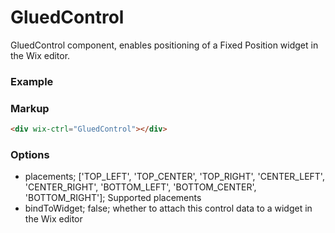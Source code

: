 # GluedControl

GluedControl component, enables positioning of a Fixed Position widget in the Wix editor.

### Example

### Markup
```html
<div wix-ctrl="GluedControl"></div>
```

### Options

* placements; ['TOP_LEFT', 'TOP_CENTER', 'TOP_RIGHT', 'CENTER_LEFT', 'CENTER_RIGHT', 'BOTTOM_LEFT', 'BOTTOM_CENTER', 'BOTTOM_RIGHT']; Supported placements
* bindToWidget; false; whether to attach this control data to a widget in the Wix editor